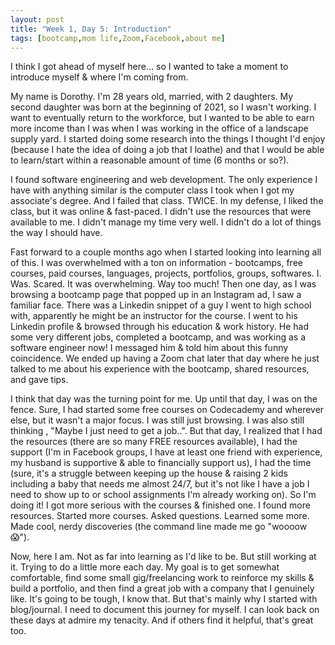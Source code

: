 ```yaml
---
layout: post
title: "Week 1, Day 5: Introduction"
tags: [bootcamp,mom life,Zoom,Facebook,about me]
---
```


I think I got ahead of myself here... so I wanted to take a moment to introduce myself & where I'm coming from.

My name is Dorothy. I'm 28 years old, married, with 2 daughters. My second daughter was born at the beginning of 2021, so I wasn't working. I want to eventually return to the workforce, but I wanted to be able to earn more income than I was when I was working in the office of a landscape supply yard. I started doing some research into the things I thought I'd enjoy (because I hate the idea of doing a job that I loathe) and that I would be able to learn/start within a reasonable amount of time (6 months or so?). 

I found software engineering and web development. The only experience I have with anything similar is the computer class I took when I got my associate's degree. And I failed that class. TWICE. In my defense, I liked the class, but it was online & fast-paced. I didn't use the resources that were available to me. I didn't manage my time very well. I didn't do a lot of things the way I should have. 

Fast forward to a couple months ago when I started looking into learning all of this. I was overwhelmed with a ton on information - bootcamps, free courses, paid courses, languages, projects, portfolios, groups, softwares. I. Was. Scared. It was overwhelming. Way too much! Then one day, as I was browsing a bootcamp page that popped up in an Instagram ad, I saw a familiar face. There was a Linkedin snippet of a guy I went to high school with, apparently he might be an instructor for the course. I went to his Linkedin profile & browsed through his education & work history. He had some very different jobs, completed a bootcamp, and was working as a software engineer now! I messaged him & told him about this funny coincidence. We ended up having a Zoom chat later that day where he just talked to me about his experience with the bootcamp, shared resources, and gave tips. 

I think that day was the turning point for me. Up until that day, I was on the fence. Sure, I had started some free courses on Codecademy and wherever else, but it wasn't a major focus. I was still just browsing. I was also still thinking , "Maybe I just need to get a job..". But that day, I realized that I had the resources (there are so many FREE resources available), I had the support (I'm in Facebook groups, I have at least one friend with experience, my husband is supportive & able to financially support us), I had the time (sure, it's a struggle between keeping up the house & raising 2 kids including a baby that needs me almost 24/7, but it's not like I have a job I need to show up to or school assignments I'm already working on). So I'm doing it! I got more serious with the courses & finished one. I found more resources. Started more courses. Asked questions. Learned some more. Made cool, nerdy discoveries (the command line made me go "woooow 😱"). 

Now, here I am. Not as far into learning as I'd like to be. But still working at it. Trying to do a little more each day. My goal is to get somewhat comfortable, find some small gig/freelancing work to reinforce my skills & build a portfolio, and then find a great job with a company that I genuinely like. It's going to be tough, I know that. But that's mainly why I started with blog/journal. I need to document this journey for myself. I can look back on these days at admire my tenacity. And if others find it helpful, that's great too.
